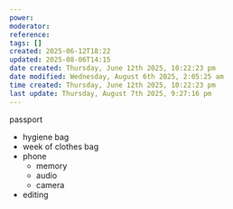 ```yaml
---
power: 
moderator: 
reference: 
tags: []
created: 2025-06-12T18:22
updated: 2025-08-06T14:15
date created: Thursday, June 12th 2025, 10:22:23 pm
date modified: Wednesday, August 6th 2025, 2:05:25 am
time created: Thursday, June 12th 2025, 10:22:23 pm
last update: Thursday, August 7th 2025, 9:27:16 pm
---
```


 passport
- hygiene bag
- week of clothes bag
- phone
    - memory
    - audio
    - camera
- editing